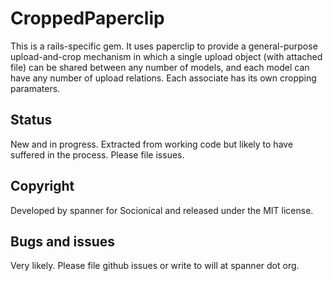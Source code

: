 # CroppedPaperclip

This is a rails-specific gem. It uses paperclip to provide a general-purpose upload-and-crop mechanism 
in which a single upload object (with attached file) can be shared between any number of models, and
each model can have any number of upload relations. Each associate has its own cropping paramaters.

## Status

New and in progress. Extracted from working code but likely to have suffered in the process. Please file issues.

## Copyright

Developed by spanner for Socionical and released under the MIT license.

## Bugs and issues

Very likely. Please file github issues or write to will at spanner dot org.